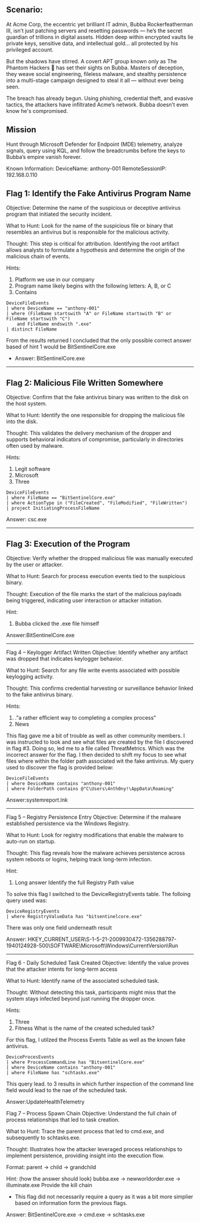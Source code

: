 ## Scenario:
At Acme Corp, the eccentric yet brilliant IT admin, Bubba Rockerfeatherman III, isn’t just patching servers and resetting passwords — he’s the secret guardian of trillions in digital assets. Hidden deep within encrypted vaults lie private keys, sensitive data, and intellectual gold... all protected by his privileged account.

But the shadows have stirred.
A covert APT group known only as The Phantom Hackers 👤 has set their sights on Bubba. Masters of deception, they weave social engineering, fileless malware, and stealthy persistence into a multi-stage campaign designed to steal it all — without ever being seen.

The breach has already begun.
Using phishing, credential theft, and evasive tactics, the attackers have infiltrated Acme’s network. Bubba doesn’t even know he's compromised.
## Mission 
Hunt through Microsoft Defender for Endpoint (MDE) telemetry, analyze signals, query using KQL, and follow the breadcrumbs before the keys to Bubba’s empire vanish forever.

Known Information:
DeviceName: anthony-001
RemoteSessionIP: 192.168.0.110

## Flag 1: Identify the Fake Antivirus Program Name
Objective:
Determine the name of the suspicious or deceptive antivirus program that initiated the security incident.

What to Hunt:
Look for the name of the suspicious file or binary that resembles an antivirus but is responsible for the malicious activity.

Thought:
This step is critical for attribution. Identifying the root artifact allows analysts to formulate a hypothesis and determine the origin of the malicious chain of events.

Hints:
1. Platform we use in our company
2. Program name likely begins with the following letters: A, B, or C
3. Contains

```
DeviceFileEvents
| where DeviceName == "anthony-001"
| where (FileName startswith "A" or FileName startswith "B" or FileName startswith "C") 
    and FileName endswith ".exe"
| distinct FileName
```
From the results returned I concluded that the only possible correct answer based of hint 1 would be BitSentinelCore.exe
- Answer: BitSentinelCore.exe

---

## Flag 2: Malicious File Written Somewhere
Objective:
Confirm that the fake antivirus binary was written to the disk on the host system.

What to Hunt:
Identify the one responsible for dropping the malicious file into the disk.

Thought:
This validates the delivery mechanism of the dropper and supports behavioral indicators of compromise, particularly in directories often used by malware.

Hints:
1. Legit software
2. Microsoft
3. Three
```
DeviceFileEvents
| where FileName == "BitSentinelCore.exe"
| where ActionType in ("FileCreated", "FileModified", "FileWritten")
| project InitiatingProcessFileName
```
Answer: csc.exe

---
## Flag 3: Execution of the Program
Objective:
Verify whether the dropped malicious file was manually executed by the user or attacker.

What to Hunt:
Search for process execution events tied to the suspicious binary.

Thought:
Execution of the file marks the start of the malicious payloads being triggered, indicating user interaction or attacker initiation.

Hint:
1. Bubba clicked the .exe file himself

Answer:BitSentinelCore.exe

---
Flag 4 – Keylogger Artifact Written
Objective:
Identify whether any artifact was dropped that indicates keylogger behavior.

What to Hunt:
Search for any file write events associated with possible keylogging activity.

Thought:
This confirms credential harvesting or surveillance behavior linked to the fake antivirus binary.

Hints:
1. ."a rather efficient way to completing a complex process" 
2. News

This flag gave me a bit of trouble as well as other community members. I was instructed to look and see what files are created by the file I discovered in flag #3. Doing so, led me to a file called ThreatMetrics. Which was the incorrect answer for the flag. I then decided to shift my focus to see what files where within the folder path associated wit the fake antivirus. My query used to discover the flag is provided below:

```
DeviceFileEvents
| where DeviceName contains "anthony-001"
| where FolderPath contains @"C\Users\4nth0ny!\AppData\Roaming"
```
Answer:systemreport.lnk

---
Flag 5 – Registry Persistence Entry
Objective:
Determine if the malware established persistence via the Windows Registry.

What to Hunt:
Look for registry modifications that enable the malware to auto-run on startup.

Thought:
This flag reveals how the malware achieves persistence across system reboots or logins, helping track long-term infection.

Hint:
1. Long answer
Identify the full Registry Path value

To solve this flag I switched to the DeviceRegistryEvents table. The folloing query used was:
```
DeviceRegistryEvents
| where RegistryValueData has "bitsentinelcore.exe"
```
There was only one field underneath result

Answer: HKEY_CURRENT_USER\S-1-5-21-2009930472-1356288797-1940124928-500\SOFTWARE\Microsoft\Windows\CurrentVersion\Run

---
Flag 6 - Daily Scheduled Task Created
Objective:
Identify the value proves that the attacker intents for long-term access

What to Hunt:
Identify name of the associated scheduled task.

Thought:
Without detecting this task, participants might miss that the system stays infected beyond just running the dropper once.

Hints:
1. Three
2. Fitness
What is the name of the created scheduled task?

For this flag, I utilzed the Process Events Table as well as the known fake antivirus.
```
DeviceProcesEvents
| where ProcessCommandLine has "BitsentinelCore.exe"
| where DeviceName contains "anthony-001"
| where FileName has "schtasks.exe"
```
This query lead. to 3 results in which further inspection of the command line field would lead to the nae of the scheduled task.

Answer:UpdateHealthTelemetry

Flag 7 – Process Spawn Chain
Objective:
Understand the full chain of process relationships that led to task creation.

What to Hunt:
Trace the parent process that led to cmd.exe, and subsequently to schtasks.exe.

Thought:
Illustrates how the attacker leveraged process relationships to implement persistence, providing insight into the execution flow.

Format: 
parent -> child -> grandchild

Hint: (how the answer should look)
bubba.exe -> newworldorder.exe -> illuminate.exe
Provide the kill chain

- This flag did not necessarily require a query as it was a bit more simplier based on information form the previous flags.

Answer: BitSentinelCore.exe -> cmd.exe -> schtasks.exe
